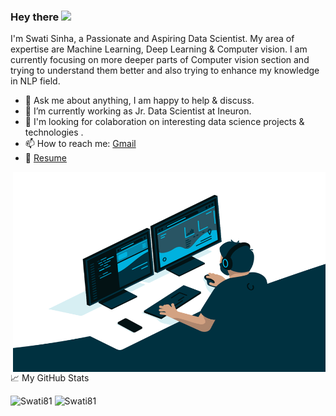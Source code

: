 ### Hey there <img src="https://media.giphy.com/media/hvRJCLFzcasrR4ia7z/giphy.gif" width="15px">
   I'm Swati Sinha, a Passionate and Aspiring Data Scientist. My area of expertise are Machine Learning, Deep Learning & Computer vision. I am currently focusing on more     deeper parts of Computer vision section and trying to understand them better and also trying to enhance my knowledge in NLP field.
   
   - 💬 Ask me about anything, I am happy to help & discuss.
   - 🔭 I’m currently working as Jr. Data Scientist at Ineuron.
   - 👯 I'm looking for colaboration on interesting data science projects & technologies .
   - 📫 How to reach me: [Gmail](mailto:sinhaswati025@.com)
   - 📝 [Resume](https://drive.google.com/file/d/1g9dkWZf4sMDVrHYpeVbqJ2IcbXQhLz4y/view?usp=sharing)

 <img align="right" alt="GIF" src="https://github.com/Arbazkhan4712/Arbazkhan4712/blob/main/code.gif?raw=true" width="500" height="320" />
 
 📈 My GitHub Stats

<p float="left">
  <img src="https://github-readme-streak-stats.herokuapp.com/?user=Swati81&show_icons=true&theme=gotham" alt="Swati81" width="300" />
  <img src="https://github-readme-stats.vercel.app/api?username=Swati81&show_icons=true&theme=gotham" alt="Swati81" width="300" />
</p>  
   
   
